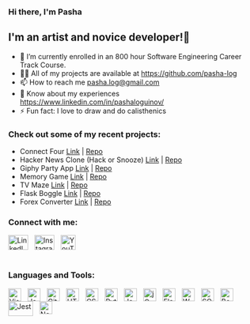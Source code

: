 ### Hi there, I'm Pasha 

## I'm an artist and novice developer!👋
- 🌱 I’m currently enrolled in an 800 hour Software Engineering Career Track Course.
- 👨‍💻 All of my projects are available at https://github.com/pasha-log
- 📫 How to reach me pasha.log@gmail.com 
- 📄 Know about my experiences https://www.linkedin.com/in/pashaloguinov/ 
- ⚡ Fun fact: I love to draw and do calisthenics

### Check out some of my recent projects:
- Connect Four [Link](https://pasha-log.github.io/connect-four-oo-version/) | [Repo](https://github.com/pasha-log/connect-four-oo-version)
- Hacker News Clone (Hack or Snooze) [Link](https://pasha-log.github.io/hack-or-snooze/) | [Repo](https://github.com/pasha-log/hack-or-snooze)
- Giphy Party App [Link](https://pasha-log.github.io/giphy-party-app/) | [Repo](https://github.com/pasha-log/giphy-party-app)
- Memory Game [Link](https://pasha-log.github.io/memory-game/) | [Repo](https://github.com/pasha-log/memory-game/tree/main)
- TV Maze [Link](https://pasha-log.github.io/tv-maze/) | [Repo](https://github.com/pasha-log/tv-maze)
- Flask Boggle [Link](https://pasha-boggle.herokuapp.com/) | [Repo](https://github.com/pasha-log/flask-boggle)
- Forex Converter [Link](https://pasha-forex-converter.herokuapp.com/) | [Repo](https://github.com/pasha-log/flask-forex-converter)

### Connect with me:
[<img align="left" alt="LinkedIn" height="30px" width="40px" src="https://raw.githubusercontent.com/rahuldkjain/github-profile-readme-generator/master/src/images/icons/Social/linked-in-alt.svg" style="padding-right:10px;" />][linkedin]
&nbsp;&nbsp;
[<img align="left" alt="Instagram" height="30px" width="40px" src="https://cdn.jsdelivr.net/npm/simple-icons@3.13.0/icons/instagram.svg" style="padding-right:10px;" />][instagram]
&nbsp;&nbsp;
[<img align="left" alt="YouTube" height="30px" width="30px" src="https://cdn.jsdelivr.net/npm/simple-icons@3.13.0/icons/youtube.svg" style="padding-right:10px;" />][youtube]

<br />

### Languages and Tools: 
[<img align="left" alt="Visual Studio Code" width="26px" src="https://cdn.jsdelivr.net/gh/devicons/devicon/icons/vscode/vscode-original.svg" style="padding-right:10px;" />][vscode]
[<img align="left" alt="JavaScript" width="26px" src="https://cdn.jsdelivr.net/gh/devicons/devicon/icons/javascript/javascript-original.svg" style="padding-right:10px;" />][javascript]
[<img align="left" alt="Git" width="26px" src="https://cdn.jsdelivr.net/gh/devicons/devicon/icons/git/git-original.svg" style="padding-right:10px;" />][github]
[<img align="left" alt="HTML5" width="26px" src="https://cdn.jsdelivr.net/gh/devicons/devicon/icons/html5/html5-original.svg" style="padding-right:10px;" />][html5] 
[<img align="left" alt="CSS3" width="26px" src="https://cdn.jsdelivr.net/gh/devicons/devicon/icons/css3/css3-original.svg" style="padding-right:10px;" />][css3]
[<img align="left" alt="Python3" width="26px" src="https://cdn.jsdelivr.net/npm/@programming-languages-logos/python@0.0.0/python.svg" style="padding-right:10px;" />][python]
[<img align="left" alt="Jasmine" width="26px" src="https://upload.wikimedia.org/wikipedia/en/2/22/Logo_jasmine.svg" style="padding-right:10px;" />][jasmine]
[<img align="left" alt="jQuery" width="26px" src="https://cdn.worldvectorlogo.com/logos/jquery-4.svg" style="padding-right:10px;" />][jquery]
[<img align="left" alt="Flask" width="26px" src="https://kevin-brown.com/images/flask-logo.svg" style="padding-right:10px;" />][flask]
[<img align="left" alt="WSL" width="26px" src="https://www.vectorlogo.zone/logos/ubuntu/ubuntu-icon.svg" style="padding-right:10px;" />][wsl]
[<img align="left" alt="SQL" width="26px" src="https://upload.wikimedia.org/wikipedia/commons/thumb/2/29/Postgresql_elephant.svg/540px-Postgresql_elephant.svg.png?20080116191800" style="padding-right:10px;" />][sql]
[<img align="left" alt="Bootstrap" width="26px" src="https://upload.wikimedia.org/wikipedia/commons/thumb/b/b2/Bootstrap_logo.svg/512px-Bootstrap_logo.svg.png?20210507000024" style="padding-right:10px;" />][bootstrap]
[<img align="left" alt="Jest" width="50px" height="30px" src="https://cdn.worldvectorlogo.com/logos/jest-2.svg" style="padding-right:10px;" />][jest]
[<img align="left" alt="Node" width="26px" src="https://seeklogo.com/images/N/nodejs-logo-FBE122E377-seeklogo.com.png" style="padding-right:10px;" />][node]

<br />
<br />

[youtube]: https://www.youtube.com/channel/UCR96EwkrIraOPOId7_G5evQ 
[linkedin]: https://www.linkedin.com/in/pashaloguinov/ 
[instagram]: https://www.instagram.com/grammarcommie/
[github]: https://git-scm.com/ 
[python]: https://www.python.org/ 
[vscode]: https://code.visualstudio.com/ 
[html5]: https://www.w3.org/html/
[css3]: https://developer.mozilla.org/en-US/docs/Web/CSS 
[javascript]: https://developer.mozilla.org/en-US/docs/Web/JavaScript
[jasmine]: https://jasmine.github.io/
[jquery]: https://jquery.com/
[flask]: https://flask.palletsprojects.com/en/2.2.x/
[wsl]: https://ubuntu.com/wsl
[sql]: https://www.postgresql.org/
[bootstrap]: https://getbootstrap.com/
[jest]: https://jestjs.io/
[node]: https://nodejs.org/en/
